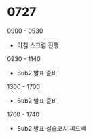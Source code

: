 # 0727

0900 - 0930

- 아침 스크럼 진행

0930 - 1140

- Sub2 발표 준비

1300 - 1700

- Sub2 발표 준비

1700 - 1740

- Sub2 발표 실습코치 피드백
